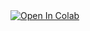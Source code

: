 <a href="https://colab.research.google.com/github/nathikayd/BADS7105/blob/main/Homework%2001%20–%20Analysis%20of%20customer%20behaviours/HW01_Costomer_Behaviors.ipynb">
  <img src="https://colab.research.google.com/assets/colab-badge.svg" alt="Open In Colab"/>
</a>
